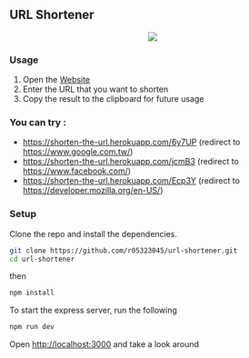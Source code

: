 
## URL Shortener
<div align="center">
  <img src="https://i.imgur.com/g94ri1Y.png">
</div>

### Usage
1. Open the [Website](https://shorten-the-url.herokuapp.com/)
2. Enter the URL that you want to shorten
3. Copy the result to the clipboard for future usage
### You can try :
- https://shorten-the-url.herokuapp.com/6y7UP (redirect to https://www.google.com.tw/)  
- https://shorten-the-url.herokuapp.com/jcmB3 (redirect to https://www.facebook.com/)  
- https://shorten-the-url.herokuapp.com/Ecp3Y (redirect to https://developer.mozilla.org/en-US/)  
### Setup

Clone the repo and install the dependencies.

```bash
git clone https://github.com/r05323045/url-shortener.git
cd url-shortener
```
then
```bash
npm install
```

To start the express server, run the following

```bash
npm run dev
```

Open [http://localhost:3000](http://localhost:3000) and take a look around